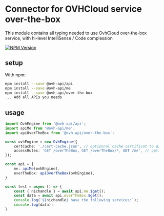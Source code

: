 # Connector for OVHCloud service over-the-box

This module contains all typing needed to use OvhCloud over-the-box service, with hi-level IntelliSense / Code complession

[![NPM Version](https://img.shields.io/npm/v/@ovh-api/over-the-box.svg?style=flat)](https://www.npmjs.org/package/@ovh-api/over-the-box)

## setup

With npm:
````bash
npm install --save @ovh-api/api
npm install --save @ovh-api/me
npm install --save @ovh-api/over-the-box
... Add all APIs you needs
````

## usage

````typescript
import OvhEngine from '@ovh-api/api';
import apiMe from '@ovh-api/me';
import apiOverTheBox from '@ovh-api/over-the-box';

const ovhEngine = new OvhEngine({ 
    certCache: './cert-cache.json', // optionnal cache certificat to disk
    accessRules: 'GET /overTheBox, GET /overTheBox/*, GET /me', // optionnal limit the requested privileges.
});

const api = {
    me: apiMe(ovhEngine),
    overTheBox: apiOverTheBox(ovhEngine),
}

const test = async () => {
    const { nichandle } = await api.me.$get();
    const data = await api.overTheBox.$get();
    console.log(`${nichandle} have the following services:`);
    console.log(data);
}

````